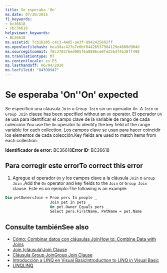 ```yaml
---
title: Se esperaba 'On'
ms.date: 07/20/2015
f1_keywords:
- bc36618
- vbc36618
helpviewer_keywords:
- BC36618
ms.assetid: 7cb1b205-c4c3-4485-ae3f-8942425692ff
ms.openlocfilehash: bea3dac427e7e0bf64426537984129e4668d904d
ms.sourcegitcommit: f8c270376ed905f6a8896ce0fe25b4f4b38ff498
ms.translationtype: MT
ms.contentlocale: es-ES
ms.lasthandoff: 06/04/2020
ms.locfileid: "84398947"
---
```

# <a name="on-expected"></a><span data-ttu-id="bc630-102">Se esperaba 'On'</span><span class="sxs-lookup"><span data-stu-id="bc630-102">'On' expected</span></span>
<span data-ttu-id="bc630-103">Se especificó una cláusula `Join` o `Group Join` sin un operador `On` .</span><span class="sxs-lookup"><span data-stu-id="bc630-103">A `Join` or `Group Join` clause has been specified without an `On` operator.</span></span> <span data-ttu-id="bc630-104">El operador `On` se usa para identificar el campo clave de la variable de rango de cada colección.</span><span class="sxs-lookup"><span data-stu-id="bc630-104">You use the `On` operator to identify the key field of the range variable for each collection.</span></span> <span data-ttu-id="bc630-105">Los campos clave se usan para hacer coincidir los elementos de cada colección.</span><span class="sxs-lookup"><span data-stu-id="bc630-105">Key fields are used to match items from each collection.</span></span>  
  
 <span data-ttu-id="bc630-106">**Identificador de error:** BC36618</span><span class="sxs-lookup"><span data-stu-id="bc630-106">**Error ID:** BC36618</span></span>  
  
## <a name="to-correct-this-error"></a><span data-ttu-id="bc630-107">Para corregir este error</span><span class="sxs-lookup"><span data-stu-id="bc630-107">To correct this error</span></span>  
  
1. <span data-ttu-id="bc630-108">Agregue el operador `On` y los campos clave a la cláusula `Join` o `Group Join` .</span><span class="sxs-lookup"><span data-stu-id="bc630-108">Add the `On` operator and key fields to the `Join` or `Group Join` clause.</span></span> <span data-ttu-id="bc630-109">Este es un ejemplo:</span><span class="sxs-lookup"><span data-stu-id="bc630-109">The following is an example:</span></span>
  
```vb  
Dim petOwnersJoin = From pers In people _  
                    Join pet In pets _  
                    On pet.Owner Equals pers _  
                    Select pers.FirstName, PetName = pet.Name  
```  
  
## <a name="see-also"></a><span data-ttu-id="bc630-110">Consulte también</span><span class="sxs-lookup"><span data-stu-id="bc630-110">See also</span></span>

- [<span data-ttu-id="bc630-111">Cómo: Combinar datos con cláusulas Join</span><span class="sxs-lookup"><span data-stu-id="bc630-111">How to: Combine Data with Joins</span></span>](../programming-guide/language-features/linq/how-to-combine-data-with-linq-by-using-joins.md)
- [<span data-ttu-id="bc630-112">Join (cláusula)</span><span class="sxs-lookup"><span data-stu-id="bc630-112">Join Clause</span></span>](../language-reference/queries/join-clause.md)
- [<span data-ttu-id="bc630-113">Cláusula Group Join</span><span class="sxs-lookup"><span data-stu-id="bc630-113">Group Join Clause</span></span>](../language-reference/queries/group-join-clause.md)
- [<span data-ttu-id="bc630-114">Introducción a LINQ en Visual Basic</span><span class="sxs-lookup"><span data-stu-id="bc630-114">Introduction to LINQ in Visual Basic</span></span>](../programming-guide/language-features/linq/introduction-to-linq.md)
- [<span data-ttu-id="bc630-115">LINQ</span><span class="sxs-lookup"><span data-stu-id="bc630-115">LINQ</span></span>](../programming-guide/language-features/linq/index.md)

